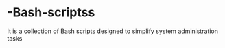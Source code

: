 # -Bash-scriptss
It is a collection of Bash scripts designed to simplify system administration tasks
